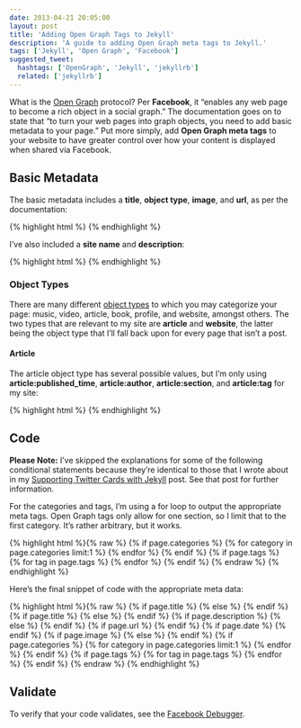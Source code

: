 ```yaml
---
date: 2013-04-21 20:05:00
layout: post
title: 'Adding Open Graph Tags to Jekyll'
description: 'A guide to adding Open Graph meta tags to Jekyll.'
tags: ['Jekyll', 'Open Graph', 'Facebook']
suggested_tweet:
  hashtags: ['OpenGraph', 'Jekyll', 'jekyllrb']
  related: ['jekyllrb']
---
```


What is the [Open Graph](http://ogp.me/) protocol? Per **Facebook**, it “enables any web page to become a rich object in a social graph.” The documentation goes on to state that “to turn your web pages into graph objects, you need to add basic metadata to your page.” Put more simply, add **Open Graph meta tags** to your website to have greater control over how your content is displayed when shared via Facebook.

## Basic Metadata

The basic metadata includes a **title**, **object type**, **image**, and **url**, as per the documentation:

{% highlight html %}
<meta content="Title" property="og:title">
<meta content="Type" property="og:type">
<meta content="Image" property="og:image">
<meta content="URL" property="og:url">
{% endhighlight %}

I’ve also included a **site name** and **description**:

{% highlight html %}
<meta content="Site Name" property="og:site_name">
<meta content="Description" property="og:description">
{% endhighlight %}

### Object Types

There are many different [object types](http://ogp.me/#types) to which you may categorize your page: music, video, article, book, profile, and website, amongst others. The two types that are relevant to my site are **article** and **website**, the latter being the object type that I’ll fall back upon for every page that isn’t a post.

#### Article

The article object type has several possible values, but I’m only using **article:published_time**, **article:author**, **article:section**, and **article:tag** for my site:

{% highlight html %}
<meta content="Time" property="article:published_time">
<meta content="Author" property="article:author">
<meta content="Category" property="article:section">
<meta content="Tag" property="article:tag">
{% endhighlight %}

## Code

<div class="yellow-box">
  <p><strong>Please Note:</strong> I’ve skipped the explanations for some of the following conditional statements because they’re identical to those that I wrote about in my <a href="http://davidensinger.com/2013/04/supporting-twitter-cards-with-jekyll/">Supporting Twitter Cards with Jekyll</a> post. See that post for further information.</p>
</div>

For the categories and tags, I’m using a for loop to output the appropriate meta tags. Open Graph tags only allow for one section, so I limit that to the first category. It’s rather arbitrary, but it works.

{% highlight html %}{% raw %}
{% if page.categories %}
  {% for category in page.categories limit:1 %}
  <meta content="{{ category }}" property="article:section">
  {% endfor %}
{% endif %}
{% if page.tags %}
  {% for tag in page.tags %}
  <meta content="{{ tag }}" property="article:tag">
  {% endfor %}
{% endif %}
{% endraw %}
{% endhighlight %}

Here’s the final snippet of code with the appropriate meta data:

{% highlight html %}{% raw %}
<meta content="{{ site.title }}" property="og:site_name">
{% if page.title %}
  <meta content="{{ page.title }}" property="og:title">
{% else %}
  <meta content="{{ site.title }}" property="og:title">
{% endif %}
{% if page.title %}
  <meta content="article" property="og:type">
{% else %}
  <meta content="website" property="og:type">
{% endif %}
{% if page.description %}
  <meta content="{{ page.description }}" property="og:description">
{% else %}
  <meta content="{{ site.description }}" property="og:description">
{% endif %}
{% if page.url %}
  <meta content="{{ site.url }}{{ page.url }}" property="og:url">
{% endif %}
{% if page.date %}
  <meta content="{{ page.date | date_to_xmlschema }}" property="article:published_time">
  <meta content="{{ site.url }}/about/" property="article:author">
{% endif %}
{% if page.image %}
  <meta content="/img/srcset/{{ page.image }}" property="og:image">
{% else %}
  <meta content="/img/logo-high-resolution.png" property="og:image">
{% endif %}
{% if page.categories %}
  {% for category in page.categories limit:1 %}
  <meta content="{{ category }}" property="article:section">
  {% endfor %}
{% endif %}
{% if page.tags %}
  {% for tag in page.tags %}
  <meta content="{{ tag }}" property="article:tag">
  {% endfor %}
{% endif %}
{% endraw %}
{% endhighlight %}

## Validate

To verify that your code validates, see the [Facebook Debugger](https://developers.facebook.com/tools/debug).

